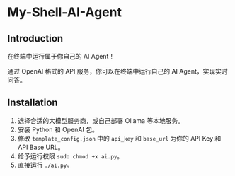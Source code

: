 # My-Shell-AI-Agent

## Introduction

在终端中运行属于你自己的 AI Agent！

通过 OpenAI 格式的 API 服务，你可以在终端中运行自己的 AI Agent，实现实时问答。


## Installation

1. 选择合适的大模型服务商，或自己部署 Ollama 等本地服务。
2. 安装 Python 和 OpenAI 包。
3. 修改 `template_config.json` 中的 `api_key` 和 `base_url` 为你的 API Key 和 API Base URL。
4. 给予运行权限 `sudo chmod +x ai.py`。
5. 直接运行 `./ai.py`。